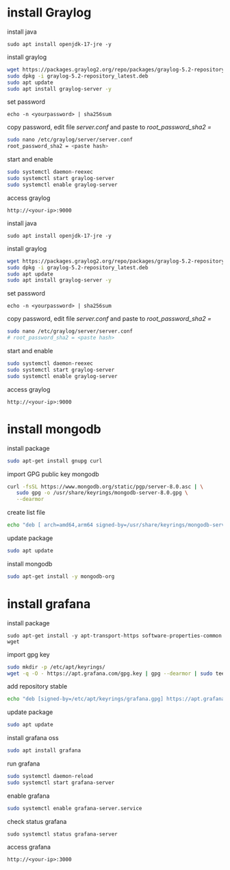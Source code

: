 # install Graylog

install java
```
sudo apt install openjdk-17-jre -y
```
install graylog
```bash
wget https://packages.graylog2.org/repo/packages/graylog-5.2-repository_latest.deb
sudo dpkg -i graylog-5.2-repository_latest.deb
sudo apt update
sudo apt install graylog-server -y
```

set password
```
echo -n <yourpassword> | sha256sum
```

copy password, edit file *server.conf* and paste to *root_password_sha2 = <paste hash>*
```bash
sudo nano /etc/graylog/server/server.conf
root_password_sha2 = <paste hash>
```

start and enable
```bash
sudo systemctl daemon-reexec
sudo systemctl start graylog-server
sudo systemctl enable graylog-server
```

access graylog
```
http://<your-ip>:9000
```

install java
```
sudo apt install openjdk-17-jre -y
```
install graylog
```bash
wget https://packages.graylog2.org/repo/packages/graylog-5.2-repository_latest.deb
sudo dpkg -i graylog-5.2-repository_latest.deb
sudo apt update
sudo apt install graylog-server -y
```

set password
```
echo -n <yourpassword> | sha256sum
```

copy password, edit file *server.conf* and paste to *root_password_sha2 = <paste hash>*
```bash
sudo nano /etc/graylog/server/server.conf
# root_password_sha2 = <paste hash>
```

start and enable
```bash
sudo systemctl daemon-reexec
sudo systemctl start graylog-server
sudo systemctl enable graylog-server
```

access graylog
```
http://<your-ip>:9000
```

# install mongodb

install package
```bash
sudo apt-get install gnupg curl
```

import GPG public key mongodb
```bash
curl -fsSL https://www.mongodb.org/static/pgp/server-8.0.asc | \
   sudo gpg -o /usr/share/keyrings/mongodb-server-8.0.gpg \
   --dearmor
```

create list file
```bash
echo "deb [ arch=amd64,arm64 signed-by=/usr/share/keyrings/mongodb-server-8.0.gpg ] https://repo.mongodb.org/apt/ubuntu noble/mongodb-org/8.0 multiverse" | sudo tee /etc/apt/sources.list.d/mongodb-org-8.0.list
```

update package
```bash
sudo apt update
```

install mongodb
```bash
sudo apt-get install -y mongodb-org
```

# install grafana

install package
```
sudo apt-get install -y apt-transport-https software-properties-common wget
```

import gpg key
```bash
sudo mkdir -p /etc/apt/keyrings/
wget -q -O - https://apt.grafana.com/gpg.key | gpg --dearmor | sudo tee /etc/apt/keyrings/grafana.gpg > /dev/null
```

add repository stable
```bash
echo "deb [signed-by=/etc/apt/keyrings/grafana.gpg] https://apt.grafana.com stable main" | sudo tee -a /etc/apt/sources.list.d/grafana.list
```

update package
```bash
sudo apt update
```

install grafana oss
```bash
sudo apt install grafana
```

run grafana
```bash
sudo systemctl daemon-reload
sudo systemctl start grafana-server
```

enable grafana
```bash
sudo systemctl enable grafana-server.service
```

check status grafana
```
sudo systemctl status grafana-server
```

access grafana
```
http://<your-ip>:3000
```
